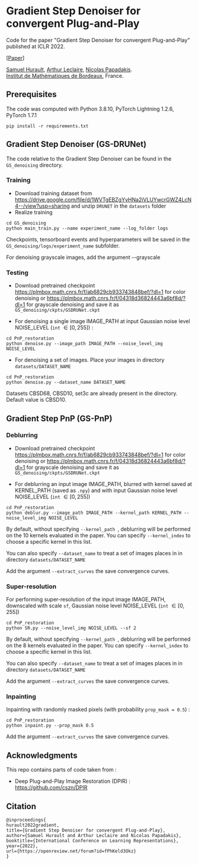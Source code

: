 # Gradient Step Denoiser for convergent Plug-and-Play

Code for the paper "Gradient Step Denoiser for convergent Plug-and-Play" published at ICLR 2022. 

[[Paper](https://openreview.net/pdf?id=fPhKeld3Okz)]

[Samuel Hurault](https://www.math.u-bordeaux.fr/~shurault/), [Arthur Leclaire](https://www.math.u-bordeaux.fr/~aleclaire/), [Nicolas Papadakis](https://www.math.u-bordeaux.fr/~npapadak/). \
[Institut de Mathématiques de Bordeaux](https://www.math.u-bordeaux.fr/imb/spip.php), France.


## Prerequisites


The code was computed with Python 3.8.10, PyTorch Lightning 1.2.6, PyTorch 1.7.1

```
pip install -r requirements.txt
```

## Gradient Step Denoiser (GS-DRUNet)

The code relative to the Gradient Step Denoiser can be found in the ```GS_denoising``` directory.

### Training 

- Download training dataset from https://drive.google.com/file/d/1WVTgEBZgYyHNa2iVLUYwcrGWZ4LcN4--/view?usp=sharing and unzip ```DRUNET``` in the ```datasets``` folder
- Realize training
```
cd GS_denoising
python main_train.py --name experiment_name --log_folder logs
```
Checkpoints, tensorboard events and hyperparameters will be saved in the ```GS_denoising/logs/experiment_name``` subfolder. 

For denoising grayscale images, add the argument --grayscale

### Testing 

- Download pretrained checkpoint https://plmbox.math.cnrs.fr/f/ab6829cb933743848bef/?dl=1  for color denoising or https://plmbox.math.cnrs.fr/f/04318d36824443a6bf8d/?dl=1 for grayscale denoising and save it as ```GS_denoising/ckpts/GSDRUNet.ckpt```

- For denoising a single image IMAGE_PATH at input Gaussian noise level NOISE_LEVEL (```int``` $\in [0,255]$) :
```
cd PnP_restoration
python denoise.py --image_path IMAGE_PATH --noise_level_img NOISE_LEVEL
```

- For denoising a set of images. Place your images in directory ```datasets/DATASET_NAME``` 
```
cd PnP_restoration
python denoise.py --dataset_name DATASET_NAME
```
Datasets CBSD68, CBSD10, set3c are already present in the directory. Default value is CBSD10. 


## Gradient Step PnP (GS-PnP)

### Deblurring

- Download pretrained checkpoint https://plmbox.math.cnrs.fr/f/ab6829cb933743848bef/?dl=1  for color denoising or https://plmbox.math.cnrs.fr/f/04318d36824443a6bf8d/?dl=1 for grayscale denoising and save it as ```GS_denoising/ckpts/GSDRUNet.ckpt```

- For deblurring an input image IMAGE_PATH, blurred with kernel saved at KERNEL_PATH (saved as ```.npy```) and with input Gaussian noise level NOISE_LEVEL (```int``` $\in [0,255]$)

```
cd PnP_restoration
python deblur.py --image_path IMAGE_PATH --kernel_path KERNEL_PATH --noise_level_img NOISE_LEVEL
```

By default, without specifying ```--kernel_path ```, deblurring will be performed on the 10 kernels evaluated in the paper. You can specify  ```--kernel_index``` to choose a specific kernel in this list. 

You can also specify ```--dataset_name``` to treat a set of images places in in directory ```datasets/DATASET_NAME``` 

Add the argument ```--extract_curves``` the save convergence curves.


### Super-resolution

For performing super-resolution of the input image IMAGE_PATH, downscaled with scale ```sf```, Gaussian noise level NOISE_LEVEL (```int``` $\in [0,255]$)

```
cd PnP_restoration
python SR.py --noise_level_img NOISE_LEVEL --sf 2
```

By default, without specifying ```--kernel_path ```, deblurring will be performed on the 8 kernels evaluated in the paper. You can specify  ```--kernel_index``` to choose a specific kernel in this list. 

You can also specify ```--dataset_name``` to treat a set of images places in in directory ```datasets/DATASET_NAME``` 


Add the argument ```--extract_curves``` the save convergence curves.

### Inpainting
Inpainting with randomly masked pixels (with probability ```prop_mask = 0.5```) :
```
cd PnP_restoration
python inpaint.py --prop_mask 0.5
```

Add the argument ```--extract_curves``` the save convergence curves.

## Acknowledgments

This repo contains parts of code taken from : 
- Deep Plug-and-Play Image Restoration (DPIR) : https://github.com/cszn/DPIR 

## Citation 
```
@inproceedings{
hurault2022gradient,
title={Gradient Step Denoiser for convergent Plug-and-Play},
author={Samuel Hurault and Arthur Leclaire and Nicolas Papadakis},
booktitle={International Conference on Learning Representations},
year={2022},
url={https://openreview.net/forum?id=fPhKeld3Okz}
}

```
